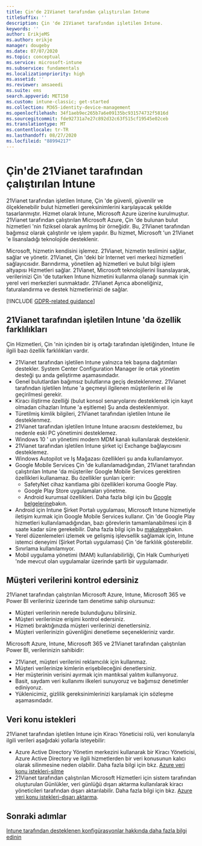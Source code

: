 ```yaml
---
title: Çin'de 21Vianet tarafından çalıştırılan Intune
titleSuffix: ''
description: Çin 'de 21Vianet tarafından işletilen Intune.
keywords: ''
author: ErikjeMS
ms.author: erikje
manager: dougeby
ms.date: 07/07/2020
ms.topic: conceptual
ms.service: microsoft-intune
ms.subservice: fundamentals
ms.localizationpriority: high
ms.assetid: ''
ms.reviewer: amsaeedi
ms.suite: ems
search.appverid: MET150
ms.custom: intune-classic; get-started
ms.collection: M365-identity-device-management
ms.openlocfilehash: 34f1aeb9ec265b7a6e09135bc931574732f5816d
ms.sourcegitcommit: fde92731a7e27c892d32c63f515cf19545e02ceb
ms.translationtype: MT
ms.contentlocale: tr-TR
ms.lasthandoff: 08/27/2020
ms.locfileid: "88994217"
---
```

# <a name="intune-operated-by-21vianet-in-china"></a>Çin'de 21Vianet tarafından çalıştırılan Intune  

21Vianet tarafından işletilen Intune, Çin 'de güvenli, güvenilir ve ölçeklenebilir bulut hizmetleri gereksinimlerini karşılayacak şekilde tasarlanmıştır. Hizmet olarak Intune, Microsoft Azure üzerine kurulmuştur. 21Vianet tarafından çalıştırılan Microsoft Azure, Çin 'de bulunan bulut hizmetleri 'nin fiziksel olarak ayrılmış bir örneğidir. Bu, 21Vianet tarafından bağımsız olarak çalıştırılır ve işlem yapılır. Bu hizmet, Microsoft 'un 21Vianet 'e lisansladığı teknolojide desteklenir.

Microsoft, hizmetin kendisini işlemez. 21Vianet, hizmetin teslimini sağlar, sağlar ve yönetir. 21Vianet, Çin 'deki bir Internet veri merkezi hizmetleri sağlayıcısıdır. Barındırma, yönetilen ağ hizmetleri ve bulut bilgi işlem altyapısı Hizmetleri sağlar. 21Vianet, Microsoft teknolojilerini lisanslayarak, verilerinizi Çin 'de tutarken Intune hizmetini kullanma olanağı sunmak için yerel veri merkezleri sunmaktadır. 21Vianet Ayrıca aboneliğiniz, faturalandırma ve destek hizmetlerinizi de sağlar.

[!INCLUDE [GDPR-related guidance](../includes/gdpr-dsr-and-stp-note.md)]

## <a name="feature-differences-in-intune-operated-by-21vianet"></a>21Vianet tarafından işletilen Intune 'da özellik farklılıkları

Çin Hizmetleri, Çin 'nin içinden bir iş ortağı tarafından işletiğinden, Intune ile ilgili bazı özellik farklılıkları vardır. 

- 21Vianet tarafından işletilen Intune yalnızca tek başına dağıtımları destekler. System Center Configuration Manager ile ortak yönetim desteği şu anda geliştirme aşamasındadır.
- Genel bulutlardan bağımsız bulutlarına geçiş desteklenmez. 21Vianet tarafından işletilen Intune 'a geçmeyi ilgilenen müşterilerin el ile geçirilmesi gerekir.
- Kiracı iliştirme özelliği (bulut konsol senaryolarını desteklemek için kayıt olmadan cihazları Intune 'a eşitleme) Şu anda desteklenmiyor.
- Türetilmiş kimlik bilgileri, 21Vianet tarafından işletilen Intune ile desteklenmez.
- 21Vianet tarafından işletilen Intune Intune aracısını desteklemez, bu nedenle eski PC yönetimini desteklemez.
- Windows 10 ' un yönetimi modern MDM kanalı kullanılarak desteklenir.
- 21Vianet tarafından işletilen Intune şirket içi Exchange bağlayıcısını desteklemez.
- Windows Autopilot ve Iş Mağazası özellikleri şu anda kullanılamıyor.
- Google Mobile Services Çin 'de kullanılamadığından, 21Vianet tarafından çalıştırılan Intune 'da müşteriler Google Mobile Services gerektiren özellikleri kullanamaz. Bu özellikler şunları içerir:
  - SafetyNet cihaz kanıtlama gibi özellikleri koruma Google Play.
  - Google Play Store uygulamaları yönetme.
  - Android kurumsal özellikleri. Daha fazla bilgi için bu [Google belgelerine](https://support.google.com/work/android/answer/6270910?hl=en)bakın.
- Android için Intune Şirket Portalı uygulaması, Microsoft Intune hizmetiyle iletişim kurmak için Google Mobile Services kullanır. Çin 'de Google Play hizmetleri kullanılamadığından, bazı görevlerin tamamlanabilmesi için 8 saate kadar süre gerekebilir. Daha fazla bilgi için bu [makaleye](../apps/manage-without-gms.md#limitations-of-intune-device-administrator-management-when-gms-is-unavailable)bakın. 
- Yerel düzenlemeleri izlemek ve gelişmiş işlevsellik sağlamak için, Intune istemci deneyimi (Şirket Portalı uygulaması) Çin 'de farklılık gösterebilir.
- Sınırlama kullanılamıyor.
- Mobil uygulama yönetimi (MAM) kullanılabilirliği, Çin Halk Cumhuriyeti 'nde mevcut olan uygulamalar üzerinde şartlı bir uygulamadır.

## <a name="you-control-customer-data"></a>Müşteri verilerini kontrol edersiniz

21Vianet tarafından çalıştırılan Microsoft Azure, Intune, Microsoft 365 ve Power BI verileriniz üzerinde tam denetime sahip olursunuz:
- Müşteri verilerinin nerede bulunduğunu bilirsiniz.
- Müşteri verilerinize erişimi kontrol edersiniz.
- Hizmeti bıraktığınızda müşteri verilerinizi denetlersiniz.
- Müşteri verilerinizin güvenliğini denetleme seçenekleriniz vardır.

Microsoft Azure, Intune, Microsoft 365 ve 21Vianet tarafından çalıştırılan Power BI, verilerinizin sahibidir:
- 21Vianet, müşteri verilerini reklamcılık için kullanmaz.
- Müşteri verilerinize kimlerin erişebileceğini denetlersiniz.
- Her müşterinin verisini ayırmak için mantıksal yalıtım kullanıyoruz.
- Basit, saydam veri kullanımı ilkeleri sunuyoruz ve bağımsız denetimler ediniyoruz.
- Yüklenicimiz, gizlilik gereksinimlerinizi karşılamak için sözleşme aşamasındadır.

## <a name="data-subject-requests"></a>Veri konu istekleri

21Vianet tarafından işletilen Intune için Kiracı Yöneticisi rolü, veri konularıyla ilgili verileri aşağıdaki yollarla isteyebilir:

- Azure Active Directory Yönetim merkezini kullanarak bir Kiracı Yöneticisi, Azure Active Directory ve ilgili hizmetlerden bir veri konusunun kalıcı olarak silinmesine neden olabilir. Daha fazla bilgi için bkz. [Azure veri konu istekleri-silme](/microsoft-365/compliance/gdpr-dsr-azure?view=o365-worldwide#step-5-delete)
- 21Vianet tarafından çalıştırılan Microsoft Hizmetleri için sistem tarafından oluşturulan Günlükler, veri günlüğü dışarı aktarma kullanılarak kiracı yöneticileri tarafından dışarı aktarılabilir. Daha fazla bilgi için bkz. [Azure veri konu istekleri-dışarı aktarma](/microsoft-365/compliance/gdpr-dsr-azure?view=o365-worldwide#step-6-export).

## <a name="next-steps"></a>Sonraki adımlar

[Intune tarafından desteklenen konfigürasyonlar hakkında daha fazla bilgi edinin](supported-devices-browsers.md)